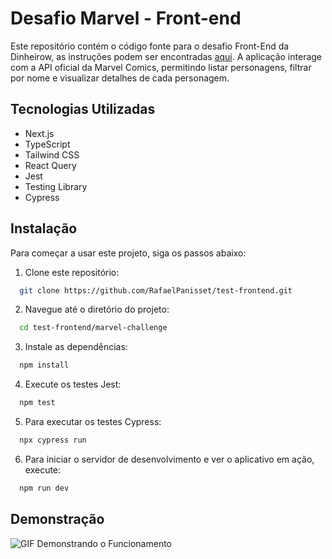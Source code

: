 # Desafio Marvel - Front-end

Este repositório contém o código fonte para o desafio Front-End da Dinheirow, as instruções podem ser encontradas [aqui](instrucoes.md).
A aplicação interage com a API oficial da Marvel Comics, permitindo listar personagens, filtrar por nome e visualizar detalhes de cada personagem.

## Tecnologias Utilizadas

- Next.js
- TypeScript
- Tailwind CSS
- React Query
- Jest
- Testing Library
- Cypress

## Instalação

Para começar a usar este projeto, siga os passos abaixo:

1. Clone este repositório:
  ```sh
    git clone https://github.com/RafaelPanisset/test-frontend.git
  ```

2. Navegue até o diretório do projeto:
  ```sh
    cd test-frontend/marvel-challenge
  ```

3. Instale as dependências:
  ```sh
    npm install
  ```
4. Execute os testes Jest:
  ```sh
    npm test
  ```

5. Para executar os testes Cypress:
  ```sh
    npx cypress run
  ```

6. Para iniciar o servidor de desenvolvimento e ver o aplicativo em   ação, execute:
  ```sh
    npm run dev
  ```


## Demonstração
![GIF Demonstrando o Funcionamento](marvel-challenge.gif)
